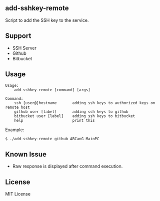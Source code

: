 add-sshkey-remote
--
Script to add the SSH key to the service.

## Support
* SSH Server
* Github
* Bitbucket

## Usage

```
Usage:
    add-sshkey-remote [command] [args]

Command:
    ssh [user@]hostname       adding ssh keys to authorized_keys on remote host
    github user [label]       adding ssh keys to github
    bitbucket user [label]    adding ssh keys to bitbucket
    help                      print this
```

Example:

```
$ ./add-sshkey-remote github ABCanG MainPC
```

## Known Issue
* Raw response is displayed after command execution.

## License
MIT License
